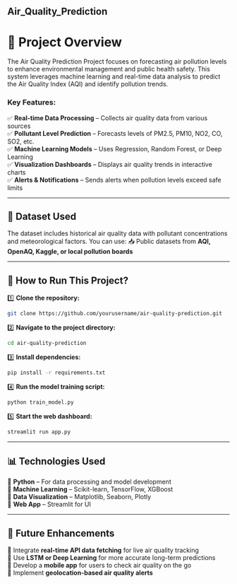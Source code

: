 ## Air_Quality_Prediction

# 📌 Project Overview
The Air Quality Prediction Project focuses on forecasting air pollution levels to enhance environmental management and public health safety. This system leverages machine learning and real-time data analysis to predict the Air Quality Index (AQI) and identify pollution trends.


### Key Features:
✅ **Real-time Data Processing** – Collects air quality data from various sources  
✅ **Pollutant Level Prediction** – Forecasts levels of PM2.5, PM10, NO2, CO, SO2, etc.  
✅ **Machine Learning Models** – Uses Regression, Random Forest, or Deep Learning  
✅ **Visualization Dashboards** – Displays air quality trends in interactive charts  
✅ **Alerts & Notifications** – Sends alerts when pollution levels exceed safe limits  

---

## 📂 Dataset Used
The dataset includes historical air quality data with pollutant concentrations and meteorological factors. You can use:
📥 Public datasets from **AQI, OpenAQ, Kaggle, or local pollution boards**

---

## 📖 How to Run This Project?
1️⃣ **Clone the repository:**  
   ```bash
   git clone https://github.com/yourusername/air-quality-prediction.git
   ```
2️⃣ **Navigate to the project directory:**  
   ```bash
   cd air-quality-prediction
   ```
3️⃣ **Install dependencies:**  
   ```bash
   pip install -r requirements.txt
   ```
4️⃣ **Run the model training script:**  
   ```bash
   python train_model.py
   ```
5️⃣ **Start the web dashboard:**  
   ```bash
   streamlit run app.py
   ```

---

## 📊 Technologies Used
🔹 **Python** – For data processing and model development  
🔹 **Machine Learning** – Scikit-learn, TensorFlow, XGBoost  
🔹 **Data Visualization** – Matplotlib, Seaborn, Plotly  
🔹 **Web App** – Streamlit for UI  


---

## 🚀 Future Enhancements
🔸 Integrate **real-time API data fetching** for live air quality tracking  
🔸 Use **LSTM or Deep Learning** for more accurate long-term predictions  
🔸 Develop a **mobile app** for users to check air quality on the go  
🔸 Implement **geolocation-based air quality alerts**  

